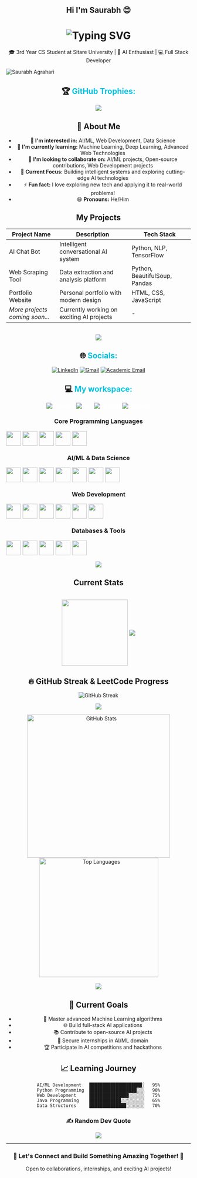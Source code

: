 <div align="center"> 

## Hi I'm Saurabh 😊

<h1 align="center">   
  <img src="https://readme-typing-svg.demolab.com?font=Operator+Mono&size=37&duration=2800&pause=2000&color=FAFAFA&center=true&vCenter=true&width=940&height=50&lines=Hey%2C+I'm+Saurabh+Agrahari+%F0%9F%91%8B;AI+Enthusiast+%26+Developer;Welcome+to+my+GitHub+Profile!" alt="Typing SVG" /> 
</h1>

<p align="center">🎓 3rd Year CS Student at Sitare University | 🤖 AI Enthusiast | 💻 Full Stack Developer</p>

<p align="left"> <img src="https://komarev.com/ghpvc/?username=mrstarks298&label=Profile%20views&color=0e75b6&style=flat" alt="Saurabh Agrahari" /> </p>

<p><h2 style="text-decoration: none; cursor: none;">🏆 <span style="color: #00c2e0">GitHub Trophies:</span></h2></p>

![](https://github-profile-trophy.vercel.app/?username=mrstarks298&theme=juicyfresh&no-frame=false&no-bg=false&margin-w=4)

## 🚀 About Me

- 👀 **I'm interested in:** AI/ML, Web Development, Data Science
- 🌱 **I'm currently learning:** Machine Learning, Deep Learning, Advanced Web Technologies
- 💞️ **I'm looking to collaborate on:** AI/ML projects, Open-source contributions, Web Development projects
- 🎯 **Current Focus:** Building intelligent systems and exploring cutting-edge AI technologies
- ⚡ **Fun fact:** I love exploring new tech and applying it to real-world problems!
- 😄 **Pronouns:** He/Him

## My Projects

| Project Name | Description | Tech Stack |
|--------------|-------------|------------|
| AI Chat Bot | Intelligent conversational AI system | Python, NLP, TensorFlow |
| Web Scraping Tool | Data extraction and analysis platform | Python, BeautifulSoup, Pandas |
| Portfolio Website | Personal portfolio with modern design | HTML, CSS, JavaScript |
| *More projects coming soon...* | Currently working on exciting AI projects | - |

<br/>
<img src="https://user-images.githubusercontent.com/73097560/115834477-dbab4500-a447-11eb-908a-139a6edaec5c.gif">

<br/>

<p><h2 style="text-decoration: none; cursor: none;"> 🌐 <span style="color: #00c2e0">Socials:</span></h2></p>

<p style="color: #fff;">
<a href="https://www.linkedin.com/in/saurabh-agrahari1234/"><img src="https://img.shields.io/badge/LinkedIn-%230077B5.svg?logo=linkedin&logoColor=white" alt="LinkedIn" /></a>
<a href="mailto:saurabhagrahari154@gmail.com"><img src="https://img.shields.io/badge/Gmail-D14836?logo=gmail&logoColor=white" alt="Gmail" /></a>
<a href="mailto:saurabhagrahariiitjee2022@gmail.com"><img src="https://img.shields.io/badge/Academic_Email-0078d6?logo=microsoft-outlook&logoColor=white" alt="Academic Email" /></a>
</p>

<p><h2 style="text-decoration: none; cursor: none;">  💻 <span style="color: #00c2e0">My workspace:</span></h2></p>

<p style="color: #fff;">
<img src="https://img.shields.io/badge/Windows_11-informational?style=flat&logo=windows&logoColor=white&color=0078d6" alt="Windows" />
<img src="https://img.shields.io/badge/RAM-16_GB-informational?style=flat&logo=data:image/png;base64,iVBORw0KGgoAAAANSUhEUgAAAA4AAAAOCAYAAAAfSC3RAAAABmJLR0QA/wD/AP+gvaeTAAAAqUlEQVQokaWSsQ3CQAxF36GIMlQMAbkFaOgoGQCJIdiKIl3YIYxAg6gjSso0n8YJLhC5E1+yLJ39zpb84V9JCpK2lqOkpUX0tW/gQlJnuZZ0tKh9begPBq2BfeJyTQjhNkxrJd0lPTWtFmBmv5TABbgmTCwBCvdwSlwVPzFbxXTLqAZ4ADsPvhLADRCBDj7nWAEHYD4B98B5PIfBWQbwoLdc5SxX/bRcrt4PhcIRoFAWyAAAAABJRU5ErkJggg==&logoColor=white&color=GREEN" alt="Ram" />
<img src="https://img.shields.io/badge/VS-Code-informational?style=flat&logo=visual-studio-code&logoColor=white&color=0071C5" alt="VS Code" />
<img src="https://img.shields.io/badge/PyCharm-informational?style=flat&logo=pycharm&logoColor=white&color=000000" alt="PyCharm" />
</p>

<p><h3>Core Programming Languages</h3></p>
  <div style="display: flex; gap:5px; flex-wrap: wrap;">
    <img src="https://cdn.jsdelivr.net/gh/devicons/devicon/icons/python/python-original.svg" width=40/>
    <img src="https://cdn.jsdelivr.net/gh/devicons/devicon/icons/javascript/javascript-original.svg" width=40 />
    <img src="https://cdn.jsdelivr.net/gh/devicons/devicon/icons/java/java-original.svg" width=40/>
    <img src="https://cdn.jsdelivr.net/gh/devicons/devicon/icons/cplusplus/cplusplus-original.svg" width=40/>
    <img src="https://cdn.jsdelivr.net/gh/devicons/devicon/icons/c/c-original.svg" width=40/>
  </div>

<p><h3>AI/ML & Data Science</h3></p>
  <div style="display: flex; gap:5px; flex-wrap: wrap;">
    <img src="https://cdn.jsdelivr.net/gh/devicons/devicon/icons/tensorflow/tensorflow-original.svg" width=40/>
    <img src="https://cdn.jsdelivr.net/gh/devicons/devicon/icons/pytorch/pytorch-original.svg" width=40/>
    <img src="https://cdn.jsdelivr.net/gh/devicons/devicon/icons/pandas/pandas-original.svg" width=40/>
    <img src="https://cdn.jsdelivr.net/gh/devicons/devicon/icons/numpy/numpy-original.svg" width=40/>
    <img src="https://upload.wikimedia.org/wikipedia/commons/0/05/Scikit_learn_logo_small.svg" width=40/>
    <img src="https://seaborn.pydata.org/_images/logo-mark-lightbg.svg" width=40/>
    <img src="https://cdn.jsdelivr.net/gh/devicons/devicon/icons/jupyter/jupyter-original.svg" width=40/>
  </div>

<p><h3>Web Development</h3></p>
  <div style="display: flex; gap:5px; flex-wrap: wrap;">
    <img src="https://cdn.jsdelivr.net/gh/devicons/devicon/icons/html5/html5-original-wordmark.svg" width=40/>
    <img src="https://cdn.jsdelivr.net/gh/devicons/devicon/icons/css3/css3-original-wordmark.svg" width=40/>
    <img src="https://cdn.jsdelivr.net/gh/devicons/devicon/icons/bootstrap/bootstrap-original.svg" width=40/>
    <img src="https://cdn.jsdelivr.net/gh/devicons/devicon/icons/react/react-original.svg" width=40/>
    <img src="https://cdn.jsdelivr.net/gh/devicons/devicon/icons/nodejs/nodejs-original.svg" width=40/>
    <img src="https://cdn.jsdelivr.net/gh/devicons/devicon/icons/flask/flask-original.svg" width=40/>
  </div>

<p><h3>Databases & Tools</h3></p>
  <div style="display: flex; gap:5px; flex-wrap: wrap;">
    <img src="https://cdn.jsdelivr.net/gh/devicons/devicon/icons/mysql/mysql-original.svg" width=40/>
    <img src="https://cdn.jsdelivr.net/gh/devicons/devicon/icons/postgresql/postgresql-original.svg" width=40/>
    <img src="https://cdn.jsdelivr.net/gh/devicons/devicon/icons/git/git-original.svg" width=40/>
    <img src="https://cdn.jsdelivr.net/gh/devicons/devicon/icons/github/github-original.svg" width=40/>
    <img src="https://cdn.jsdelivr.net/gh/devicons/devicon/icons/docker/docker-original.svg" width=40/>
  </div>

<br/>

<img src="https://user-images.githubusercontent.com/73097560/115834477-dbab4500-a447-11eb-908a-139a6edaec5c.gif">
<br/>

## Current Stats 

<div align="center">

</br>

<img align="center" src="http://github-profile-summary-cards.vercel.app/api/cards/profile-details?username=mrstarks298&theme=radical" height="180em" />

<img align="center" src="https://github-readme-activity-graph.vercel.app/graph?username=mrstarks298&theme=redical"/>

</div>

## 🔥 GitHub Streak & LeetCode Progress

<div align="center">

<img src="https://github-readme-streak-stats.herokuapp.com/?user=mrstarks298&theme=react&border_radius=10" alt="GitHub Streak" />

</div>

<p align="center">
  <img src="https://leetcard.jacoblin.cool/mrstarks298?theme=dark&font=Nunito&ext=heatmap" />
</p>

<div align="center" style="margin-top: 10px; display: flex; flex-wrap: wrap; justify-content: center;">

  <img width="390" src="https://github-readme-stats.vercel.app/api?username=mrstarks298&show_icons=true&theme=react&rank_icon=github&border_radius=10" alt="GitHub Stats" />

  <img width="325" src="https://github-readme-stats.vercel.app/api/top-langs/?username=mrstarks298&hide=HTML&langs_count=8&layout=compact&theme=react&border_radius=10&size_weight=0.5&count_weight=0.5&exclude_repo=github-readme-stats" alt="Top Languages" />

</div>

<br/>
<img src="https://user-images.githubusercontent.com/73097560/115834477-dbab4500-a447-11eb-908a-139a6edaec5c.gif">
<br/>

## 🎯 Current Goals

- 🤖 Master advanced Machine Learning algorithms
- 🌐 Build full-stack AI applications
- 📚 Contribute to open-source AI projects
- 💼 Secure internships in AI/ML domain
- 🏆 Participate in AI competitions and hackathons

## 📈 Learning Journey

```text
AI/ML Development   ████████████████████░   95%
Python Programming  ██████████████████░░░   90%
Web Development     ███████████████░░░░░░   75%
Java Programming    ████████████░░░░░░░░░   65%
Data Structures     ██████████████░░░░░░░   70%
```

### ✍️ Random Dev Quote
![](https://quotes-github-readme.vercel.app/api?type=horizontal&theme=dark)

---

<div align="center">
  <h3>🚀 Let's Connect and Build Something Amazing Together! 🚀</h3>
  <p>Open to collaborations, internships, and exciting AI projects!</p>
</div>

</div>
